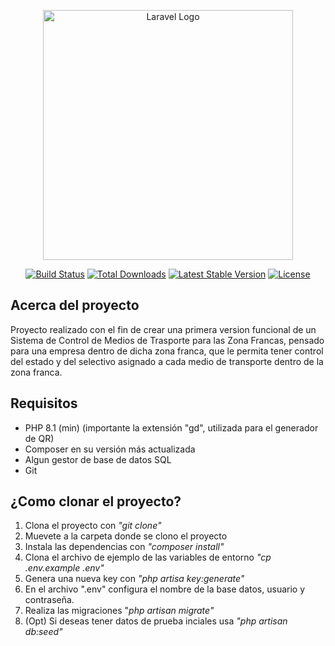 <p align="center"><a href="https://laravel.com" target="_blank"><img src="https://raw.githubusercontent.com/laravel/art/master/logo-lockup/5%20SVG/2%20CMYK/1%20Full%20Color/laravel-logolockup-cmyk-red.svg" width="400" alt="Laravel Logo"></a></p>

<p align="center">
<a href="https://github.com/laravel/framework/actions"><img src="https://github.com/laravel/framework/workflows/tests/badge.svg" alt="Build Status"></a>
<a href="https://packagist.org/packages/laravel/framework"><img src="https://img.shields.io/packagist/dt/laravel/framework" alt="Total Downloads"></a>
<a href="https://packagist.org/packages/laravel/framework"><img src="https://img.shields.io/packagist/v/laravel/framework" alt="Latest Stable Version"></a>
<a href="https://packagist.org/packages/laravel/framework"><img src="https://img.shields.io/packagist/l/laravel/framework" alt="License"></a>
</p>

## Acerca del proyecto
Proyecto realizado con el fin de crear una primera version funcional de un Sistema de Control de Medios de Trasporte para las Zona Francas, pensado para una empresa dentro de dicha zona franca, que le permita tener control del estado y del selectivo asignado a cada medio de transporte dentro de la zona franca.

## Requisitos

 - PHP 8.1 (min) (importante la extensión "gd", utilizada para el generador de QR)
 - Composer en su versión más actualizada
 - Algun gestor de base de datos SQL
 - Git

## ¿Como clonar el proyecto?

 1. Clona el proyecto con _"git clone"_
 2. Muevete a la carpeta donde se clono el proyecto
 3. Instala las dependencias con _"composer install"_
 4. Clona el archivo de ejemplo de las variables de entorno _"cp .env.example .env"_
 5. Genera una nueva key con _"php artisa key:generate"_
 6. En el archivo ".env" configura el nombre de la base datos, usuario y contraseña.
 7. Realiza las migraciones "_php artisan migrate"_
 8. (Opt) Si deseas tener datos de prueba inciales usa _"php artisan db:seed"_
